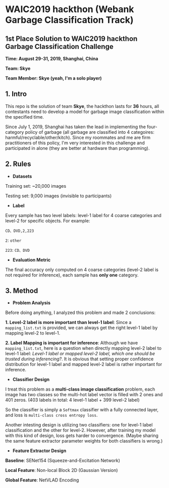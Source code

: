 # WAIC2019 hackthon (Webank Garbage Classification Track)

## 1st Place Solution to WAIC2019 hackthon Garbage Classification Challenge

**Time: August 29-31, 2019, Shanghai, China**

**Team: Skye**

**Team Member: Skye (yeah, I'm a solo player)**

## 1. Intro
   This repo is the solution of team **Skye**, the hackthon lasts for **36** hours, all contestants 
   need to develop a model for garbage image classification within the specified time.
   
   Since July 1, 2019, Shanghai has taken the lead in implementing the 
   four-category policy of garbage (all garbage are classified into 4 categoires: harmful/recyclable/other/kitch). 
   Since my roommates and me are firm practitioners of this policy, I'm very interested in this challenge and 
   participated in alone (they are better at hardware than programming).
  
## 2. Rules
   + **Datasets**
   
   Training set: ~20,000 images
   
   Testing set: 9,000 images (invisible to participants)
   
   + **Label**
   
   Every sample has two level labels: level-1 label for 4 coarse categories and level-2 for specific objects. For example:
   ```shell
   CD、DVD,2,223
   ```
   `2`: `other` 
   
   `223`: `CD、DVD`
   
   + **Evaluation Metric**
   
   The final accuracy only computed on 4 coarse categories (level-2 label is not required for inference), each sample has 
   **only one** category.
   
## 3. Method
  + **Problem Analysis**

  Before doing anything, I analyzed this problem and made 2 conclusions:
  
  **1. Level-2 label is more important than level-1 label**: Since a `mapping_list.txt` is provided, we can always get the right level-1 label by mapping level-2 to level-1.
  
  **2. Label Mapping is important for inference**: Although we have `mapping_list.txt`,  here is a question when directly mapping level-2 label to level-1 label: *Level-1 label or mapped level-2 label, which one should be trusted during inferencing?*. It is obvious that setting proper confidence distribution for level-1 label and mapped level-2 label is rather important for inference.

  + **Classifier Design**
  
  I treat this problem as a **multi-class image classification** problem, each image has two classes so the multi-hot label 
  vector is filled with 2 ones and 401 zeros. (403 labels in total: 4 level-1 label + 399 level-2 label)
  
  So the classifier is simply a `Softmax` classifier with a fully connected layer, and loss is `multi-class cross entropy loss`.
  
  Another intesting design is utilizing two classifiers: one for level-1 label classification and the other for level-2. 
  However, after training my model with this kind of design, loss gets harder to convergence. (Maybe sharing the same feature 
  extractor parameter weights for both classifiers is wrong.)
  
  + **Feature Extractor Design**
  
  **Baseline**: SENet154 (Squeeze-and-Excitation Network)
  
  **Local Feature**: Non-local Block 2D (Gaussian Version)
  
  **Global Feature**: NetVLAD Encoding
  
  
